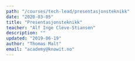 ```yaml
---
path: "/courses/tech-lead/presentasjonsteknikk"
date: "2020-03-05"
title: "Presentasjonsteknikk"
teacher: "Alf Inge Cleve-Stiansen"
description: ""
updated: "2019-06-19"
author: "Thomas Malt"
email: "academy@knowit.no"
---
```

